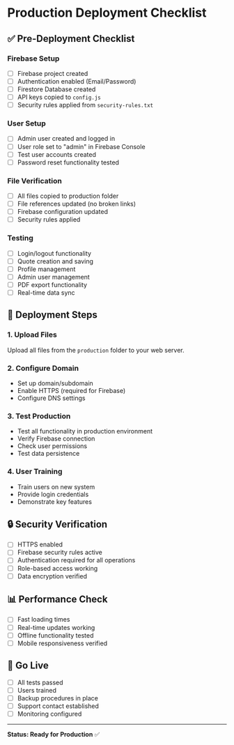 # Production Deployment Checklist

## ✅ **Pre-Deployment Checklist**

### **Firebase Setup**
- [ ] Firebase project created
- [ ] Authentication enabled (Email/Password)
- [ ] Firestore Database created
- [ ] API keys copied to `config.js`
- [ ] Security rules applied from `security-rules.txt`

### **User Setup**
- [ ] Admin user created and logged in
- [ ] User role set to "admin" in Firebase Console
- [ ] Test user accounts created
- [ ] Password reset functionality tested

### **File Verification**
- [ ] All files copied to production folder
- [ ] File references updated (no broken links)
- [ ] Firebase configuration updated
- [ ] Security rules applied

### **Testing**
- [ ] Login/logout functionality
- [ ] Quote creation and saving
- [ ] Profile management
- [ ] Admin user management
- [ ] PDF export functionality
- [ ] Real-time data sync

## 🚀 **Deployment Steps**

### **1. Upload Files**
Upload all files from the `production` folder to your web server.

### **2. Configure Domain**
- Set up domain/subdomain
- Enable HTTPS (required for Firebase)
- Configure DNS settings

### **3. Test Production**
- Test all functionality in production environment
- Verify Firebase connection
- Check user permissions
- Test data persistence

### **4. User Training**
- Train users on new system
- Provide login credentials
- Demonstrate key features

## 🔒 **Security Verification**

- [ ] HTTPS enabled
- [ ] Firebase security rules active
- [ ] Authentication required for all operations
- [ ] Role-based access working
- [ ] Data encryption verified

## 📊 **Performance Check**

- [ ] Fast loading times
- [ ] Real-time updates working
- [ ] Offline functionality tested
- [ ] Mobile responsiveness verified

## 🎯 **Go Live**

- [ ] All tests passed
- [ ] Users trained
- [ ] Backup procedures in place
- [ ] Support contact established
- [ ] Monitoring configured

---

**Status: Ready for Production** ✅
